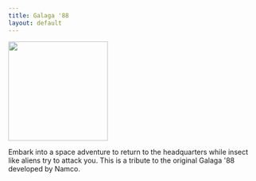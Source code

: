 ```yaml
---
title: Galaga '88
layout: default
---
```


<img src="https://github.com/user-attachments/assets/41094120-2cbe-4886-baf1-133d6e0db25d" width="200" height="200" /> 

Embark into a space adventure to return to the headquarters while insect like aliens try to attack you.
This is a tribute to the original Galaga '88 developed by Namco.
